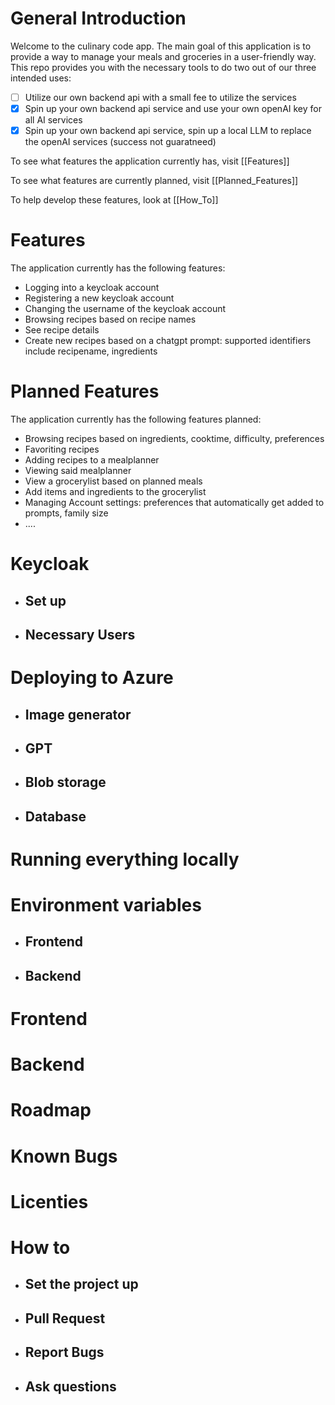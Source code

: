 # General Introduction

Welcome to the culinary code app. The main goal of this application is to provide a way to manage your meals and groceries in a user-friendly way. This repo provides you with the necessary tools to do two out of our three intended uses:

- [ ] Utilize our own backend api with a small fee to utilize the services
- [x] Spin up your own backend api service and use your own openAI key for all AI services
- [x] Spin up your own backend api service, spin up a local LLM to replace the openAI services (success not guaratneed)   

To see what features the application currently has, visit [[Features]]

To see what features are currently planned, visit [[Planned_Features]]

To help develop these features, look at [[How_To]]


# Features

The application currently has the following features:

- Logging into a keycloak account
- Registering a new keycloak account
- Changing the username of the keycloak account
- Browsing recipes based on recipe names
- See recipe details
- Create new recipes based on a chatgpt prompt: supported identifiers include recipename, ingredients

# Planned Features

The application currently has the following features planned: 

- Browsing recipes based on ingredients, cooktime, difficulty, preferences
- Favoriting recipes
- Adding recipes to a mealplanner
- Viewing said mealplanner
- View a grocerylist based on planned meals
- Add items and ingredients to the grocerylist
- Managing Account settings: preferences that automatically get added to prompts, family size
- .... 

# Keycloak

- ## Set up

- ## Necessary Users

# Deploying to Azure

- ## Image generator

- ## GPT

- ## Blob storage

- ## Database

# Running everything locally

# Environment variables

- ## Frontend

- ## Backend

# Frontend

# Backend

# Roadmap

# Known Bugs

# Licenties

# How to 

- ## Set the project up

- ## Pull Request

- ## Report Bugs

- ## Ask questions
